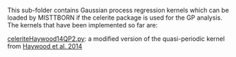 This sub-folder contains Gaussian process regression kernels which can be loaded by MISTTBORN if the celerite package is used for the GP analysis. The kernels that have been implemented so far are:

[celeriteHaywood14QP2.py](./celeriteHaywood14QP2.py): a modified version of the quasi-periodic kernel from [Haywood et al. 2014](https://ui.adsabs.harvard.edu/abs/2014MNRAS.443.2517H/abstract)
